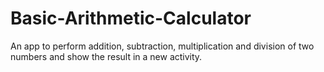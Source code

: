 # Basic-Arithmetic-Calculator
An app to perform addition, subtraction, multiplication and division of two numbers and show the result in a new activity.
